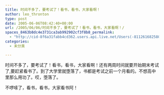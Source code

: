 ```yaml
---
title: 时间不多了，要考试了！看书，看书，大家看啊！
author: leo_thronton
type: post
date: 2005-06-06T08:42:40+00:00
url: /2005/06/06/时间不多了，要考试了！看书，看书，大家看啊！/
spaces_8463b8dc4e3731ca3ab992902cf3f8b8_permalink:
  - "http://cid-8f6a31fabb4cd362.users.api.live.net/Users(-8112616825800567966)/Blogs('8F6A31FABB4CD362!102')/Entries('8F6A31FABB4CD362!185')?authkey=yuBuArwciRo%24"
categories:
  - 未分类

---
```

<div id="msgcns!8F6A31FABB4CD362!185" class="bvMsg">
  <p>
    时间不多了，要考试了！看书，看书，大家看啊！还有两周时间就要开始期末考试了,要赶紧看书了。到了大学里就堕落了，书都是考试之前一个月看的。不想高中里那么用功了。哎，堕落了。
  </p>
  
  <p>
    不啰嗦了，看书，看书，大家看书阿！
  </p>
</div>